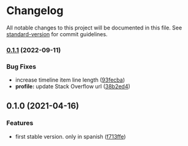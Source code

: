 # Changelog

All notable changes to this project will be documented in this file. See [standard-version](https://github.com/conventional-changelog/standard-version) for commit guidelines.

### [0.1.1](https://github.com/pablolmedorado/pablolmedorado.dev/compare/v0.1.0...v0.1.1) (2022-09-11)


### Bug Fixes

* increase timeline item line length ([93fecba](https://github.com/pablolmedorado/pablolmedorado.dev/commit/93fecba9b9617c0caeec3055f1814dce054d6e02))
* **profile:** update Stack Overflow url ([38b2ed4](https://github.com/pablolmedorado/pablolmedorado.dev/commit/38b2ed4c4573cba2e02f420fd1fdb252b92f9f1a))

## 0.1.0 (2021-04-16)


### Features

* first stable version. only in spanish ([f713ffe](https://github.com/pablolmedorado/pablolmedorado.dev/commit/f713ffed127d8c0dcabcbfb111950566e8066fef))
